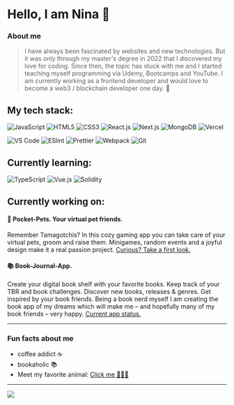 # Hello, I am Nina 🙂

### About me
> I have always been fascinated by websites and new technologies. But it was only through my master's degree in 2022 that I discovered my love for coding. Since then, the topic has stuck with me and I started teaching myself programming via Udemy, Bootcamps and YouTube. I am currently working as a frontend developer and would love to become a web3 / blockchain developer one day. 🔮

## My tech stack:
![JavaScript](https://img.shields.io/badge/-JavaScript-%23F7DF1C?style=flat-square&logo=javascript&logoColor=000000&labelColor=%23F7DF1C&color=%23FFCE5A)
![HTML5](https://img.shields.io/badge/-HTML5-%23E44D27?style=flat-square&logo=html5&logoColor=ffffff)
![CSS3](https://img.shields.io/badge/-CSS3-%231572B6?style=flat-square&logo=css3)
![React.js](https://img.shields.io/badge/-React.js-%23282C34?style=flat-square&logo=react)
![Next.js](https://img.shields.io/badge/-Next.js-%23000000?style=flat-square&logo=nextdotjs)
![MongoDB](https://img.shields.io/badge/-MongoDB-%23282C34?style=flat-square&logo=mongodb)
![Vercel](https://img.shields.io/badge/-Vercel-%23ffffff?style=flat-square&logo=vercel&logoColor=000000)

![VS Code](https://img.shields.io/badge/-VSCode-%23007ACC?style=flat-square&logo=visual-studio-code)
![ESlint](https://img.shields.io/badge/-ESLint-%234B32C3?style=flat-square&logo=eslint)
![Prettier](https://img.shields.io/badge/-Prettier-%23F7B93E?style=flat-square&logo=prettier&logoColor=ffffff)
![Webpack](https://img.shields.io/badge/-Webpack-%232C3A42?style=flat-square&logo=webpack)
![Git](https://img.shields.io/badge/-Git-%23F05032?style=flat-square&logo=git&logoColor=%23ffffff)

## Currently learning:
![TypeScript](https://img.shields.io/badge/-TypeScript-007ACC?style=flat-square&logo=typescript&logoColor=white)
![Vue.js](https://img.shields.io/badge/-Vue.js-%232c3e50?style=flat-square&logo=vuedotjs)
![Solidity](https://img.shields.io/badge/-Solidity-%23282C34?style=flat-square&logo=solidity)

## Currently working on:
#### 🐶 Pocket-Pets. Your virtual pet friends. 
Remember Tamagotchis? In this cozy gaming app you can take care of your virtual pets, groom and raise them. Minigames, random events and a joyful design make it a real passion project. [Curious? Take a first look.](https://pocket-pets-kappa.vercel.app/)
#### 📚 Book-Journal-App. 
Create your digital book shelf with your favorite books. Keep track of your TBR and book challenges. Discover new books, releases & genres. Get inspired by your book friends. Being a book nerd myself I am creating the book app of my dreams which will make me – and hopefully many of my book friends – very happy. [Current app status.](https://book-journal-app.vercel.app/)

---
### Fun facts about me
- coffee addict ☕️
- bookaholic 📚
- Meet my favorite animal: [Click me 🐙🐱🦦](https://giphy.com/gifs/baby-fire-elephant-ri8Kb9LOe5Nza)
---
<a href="https://www.linkedin.com/in/nina-weber-54253b16a"><img src="https://img.shields.io/badge/linkedin-%230077B5.svg?&style=for-the-badge&logo=linkedin&logoColor=white" /></a>

<!--
IDEAS: 
books -- https://github.com/arg3t/goodreads-readme
header -- https://reheader.glitch.me/home 
Tech Icons -- https://github.com/xiaoluoboding/xiaoluoboding/blob/master/README.md
Tech Icons -- https://github.com/MikeCodesDotNET/ColoredBadges/tree/master
aufklappbare Bereiche –– https://github.com/brunotacca/brunotacca/blob/main/README.md


**ninagw/ninagw** is a ✨ _special_ ✨ repository because its `README.md` (this file) appears on your GitHub profile.

Here are some ideas to get you started:

- 🔭 I’m currently working on ...
- 🌱 I’m currently learning ...
- 👯 I’m looking to collaborate on ...
- 🤔 I’m looking for help with ...
- 💬 Ask me about ...
- 📫 How to reach me: ...
- 😄 Pronouns: ...
- ⚡ Fun fact: ...


More Languages & Tools:
![Nuxt](https://img.shields.io/badge/-Nuxt.js-%23282C34?style=flat-square&logo=nuxtdotjs)
![Vue.js](https://img.shields.io/badge/-Vue.js-%232c3e50?style=flat-square&logo=vuedotjs)
![Angular](https://img.shields.io/badge/-Angular-%232c3e50?style=flat-square&logo=angular)
![Solidity](https://img.shields.io/badge/-Solidity-%23282C34?style=flat-square&logo=solidity)

![Less](https://img.shields.io/badge/-Less-%231d365d?style=flat-square&logo=less&logoColor=ffffff)
![Sass](https://img.shields.io/badge/-Sass-%23CC6699?style=flat-square&logo=sass&logoColor=ffffff)
![Stylus](https://img.shields.io/badge/-Stylus-%23333333?style=flat-square&logo=stylus)
![TailwindCSS](https://img.shields.io/badge/-TailwindCSS-%231a202c?style=flat-square&logo=tailwind-css)
![UnoCSS](https://img.shields.io/badge/-UnoCSS-%23333333?style=flat-square&logo=unocss)
![WindiCSS](https://img.shields.io/badge/-WindiCSS-%23000000?style=flat-square&logo=tailwind-css&&logoColor=48B0F1)

![Webpack](https://img.shields.io/badge/-Webpack-%232C3A42?style=flat-square&logo=webpack)
![Rollup](https://img.shields.io/badge/-Rollup-%23EC4A3F?style=flat-square&logo=rollupdotjs&logoColor=ffffff)
![Vite](https://img.shields.io/badge/-Vite-%23646CFF?style=flat-square&logo=vite&logoColor=ffffff)
![ESlint](https://img.shields.io/badge/-ESLint-%234B32C3?style=flat-square&logo=eslint)
![Prettier](https://img.shields.io/badge/-Prettier-%23F7B93E?style=flat-square&logo=prettier&logoColor=ffffff)
![Git](https://img.shields.io/badge/-Git-%23F05032?style=flat-square&logo=git&logoColor=%23ffffff)
![GitLab](https://img.shields.io/badge/-GitLab-FCA121?style=flat-square&logo=gitlab)
![VS Code](https://img.shields.io/badge/-VSCode-%23007ACC?style=flat-square&logo=visual-studio-code)

![Netlify](https://img.shields.io/badge/-Netlify-%2300C7B7?style=flat-square&logo=netlify&logoColor=ffffff)
![Vercel](https://img.shields.io/badge/-Vercel-%23ffffff?style=flat-square&logo=vercel&logoColor=000000)
![Railway](https://img.shields.io/badge/-Railway-%230B0D0E?style=flat-square&logo=railway)
![Render](https://img.shields.io/badge/-Render-%2346E3B7?style=flat-square&logo=render&logoColor=ffffff)

-->
